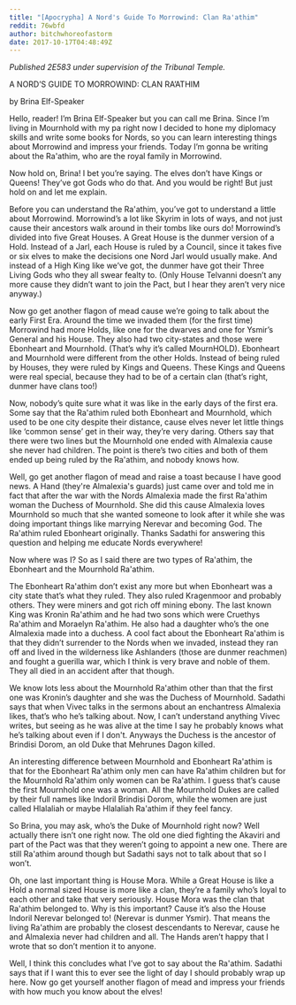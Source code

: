 ```yaml
---
title: "[Apocrypha] A Nord's Guide To Morrowind: Clan Ra'athim"
reddit: 76wbfd
author: bitchwhoreofastorm
date: 2017-10-17T04:48:49Z
---
```


*Published 2E583 under supervision of the Tribunal Temple.*

A NORD’S GUIDE TO MORROWIND: CLAN RA’ATHIM

by Brina Elf-Speaker


Hello, reader! I’m Brina Elf-Speaker but you can call me Brina. Since I’m living in Mournhold with my pa right now I decided to hone my diplomacy skills and write some books for Nords, so you can learn interesting things about Morrowind and impress your friends. Today I’m gonna be writing about the Ra'athim, who are the royal family in Morrowind.


Now hold on, Brina! I bet you’re saying. The elves don’t have Kings or Queens! They’ve got Gods who do that. And you would be right! But just hold on and let me explain.  


Before you can understand the Ra'athim, you’ve got to understand a little about Morrowind. Morrowind’s a lot like Skyrim in lots of ways, and not just cause their ancestors walk around in their tombs like ours do! Morrowind’s divided into five Great Houses. A Great House is the dunmer version of a Hold. Instead of a Jarl, each House is ruled by a Council, since it takes five or six elves to make the decisions one Nord Jarl would usually make. And instead of a High King like we’ve got, the dunmer have got their Three Living Gods who they all swear fealty to. (Only House Telvanni doesn’t any more cause they didn’t want to join the Pact, but I hear they aren’t very nice anyway.)


Now go get another flagon of mead cause we’re going to talk about the early First Era. Around the time we invaded them (for the first time) Morrowind had more Holds, like one for the dwarves and one for Ysmir’s General and his House. They also had two city-states and those were Ebonheart and Mournhold. (That’s why it’s called MournHOLD). Ebonheart and Mournhold were different from the other Holds. Instead of being ruled by Houses, they were ruled by Kings and Queens. These Kings and Queens were real special, because they had to be of a certain clan (that’s right, dunmer have clans too!)


Now, nobody’s quite sure what it was like in the early days of the first era. Some say that the Ra'athim ruled both Ebonheart and Mournhold, which used to be one city despite their distance, cause elves never let little things like ‘common sense’ get in their way, they’re very daring. Others say that there were two lines but the Mournhold one ended with Almalexia cause she never had children. The point is there’s two cities and both of them ended up being ruled by the Ra'athim, and nobody knows how.


Well, go get another flagon of mead and raise a toast because I have good news. A Hand (they're Almalexia's guards) just came over and told me in fact that after the war with the Nords Almalexia made the first Ra'athim woman the Duchess of Mournhold. She did this cause Almalexia loves Mournhold so much that she wanted someone to look after it while she was doing important things like marrying Nerevar and becoming God. The Ra'athim ruled Ebonheart originally. Thanks Sadathi for answering this question and helping me educate Nords everywhere! 


Now where was I? So as I said there are two types of Ra'athim, the 
Ebonheart and the Mournhold Ra'athim.


The Ebonheart Ra'athim don’t exist any more but when Ebonheart was a city state that’s what they ruled. They also ruled Kragenmoor and probably others. They were miners and got rich off mining ebony. The last known King was Kronin Ra'athim and he had two sons which were Cruethys Ra'athim and Moraelyn Ra'athim. He also had a daughter who’s the one Almalexia made into a duchess. A cool fact about the Ebonheart Ra'athim is that they didn’t surrender to the Nords when we invaded, instead they ran off and lived in the wilderness like Ashlanders (those are dunmer reachmen) and fought a guerilla war, which I think is very brave and noble of them. They all died in an accident after that though.


We know lots less about the Mournhold Ra'athim other than that the first one was Kronin’s daughter and she was the Duchess of Mournhold. Sadathi says that when Vivec talks in the sermons about an enchantress Almalexia likes, that’s who he’s talking about. Now, I can’t understand anything Vivec writes, but seeing as he was alive at the time I say he probably knows what he’s talking about even if I don't. Anyways the Duchess is the ancestor of Brindisi Dorom, an old Duke that Mehrunes Dagon killed.


An interesting difference between Mournhold and Ebonheart Ra'athim is that for the Ebonheart Ra'athim only men can have Ra'athim children but for the Mournhold Ra'athim only women can be Ra'athim. I guess that’s cause the first Mournhold one was a woman. All the Mournhold Dukes are called by their full names like Indoril Brindisi Dorom, while the women are just called Hlalaliah or maybe Hlalaliah Ra'athim if they feel fancy. 


So Brina, you may ask, who’s the Duke of Mournhold right now? Well actually there isn’t one right now. The old one died fighting the Akaviri and part of the Pact was that they weren’t going to appoint a new one. There are still Ra'athim around though but Sadathi says not to talk about that so I won’t.


Oh, one last important thing is House Mora. While a Great House is like a Hold a normal sized House is more like a clan, they’re a family who’s loyal to each other and take that very seriously. House Mora was the clan that Ra'athim belonged to. Why is this important? Cause it’s also the House Indoril Nerevar belonged to! (Nerevar is dunmer Ysmir). That means the living Ra'athim are probably the closest descendants to Nerevar, cause he and Almalexia never had children and all. The Hands aren’t happy that I wrote that so don’t mention it to anyone.


Well, I think this concludes what I’ve got to say about the Ra'athim. Sadathi says that if I want this to ever see the light of day I should probably wrap up here. Now go get yourself another flagon of mead and impress your friends with how much you know about the elves!

